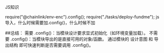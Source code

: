 JS知识

require("@chainlink/env-enc").config();
require("./tasks/deploy-fundme");
js导入，什么时候需要加.config()，什么时候不加

##总结：
需要 .config()：当模块设计要求显式初始化（如环境变量加载）。
不需要 .config()：当模块导出的是直接可用的对象/函数。
通过模块的 设计意图 和 导出结构 即可快速判断是否需要调用 .config()。